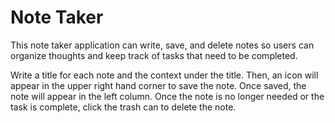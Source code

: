 # Note Taker

This note taker application can write, save, and delete notes so users can organize thoughts and keep track of tasks that need to be completed.

Write a title for each note and the context under the title. Then, an icon will appear in the upper right hand corner to save the note. Once saved, the note will appear in the left column. Once the note is no longer needed or the task is complete, click the trash can to delete the note.



